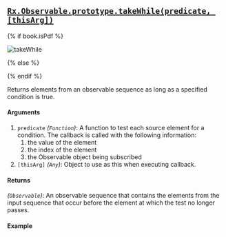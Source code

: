 ## [`Rx.Observable.prototype.takeWhile(predicate, [thisArg])`](https://github.com/Reactive-Extensions/RxJS/blob/master/src/core/linq/observable/takewhile.js)

{% if book.isPdf %}

![takeWhile](http://reactivex.io/documentation/operators/images/takeWhile.png)

{% else %}



{% endif %}

Returns elements from an observable sequence as long as a specified condition is true.

#### Arguments
1. `predicate` *(`Function`)*: A function to test each source element for a condition. The callback is called with the following information:
    1. the value of the element
    2. the index of the element
    3. the Observable object being subscribed
2. `[thisArg]` *(`Any`)*: Object to use as this when executing callback.

#### Returns
*(`Observable`)*: An observable sequence that contains the elements from the input sequence that occur before the element at which the test no longer passes.  
    
#### Example

[](http://jsbin.com/lopiv/1/embed?js,console)
